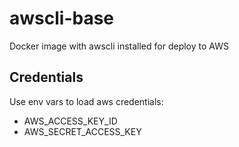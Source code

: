 # awscli-base
Docker image with awscli installed for deploy to AWS

## Credentials
Use env vars to load aws credentials:
- AWS_ACCESS_KEY_ID
- AWS_SECRET_ACCESS_KEY
